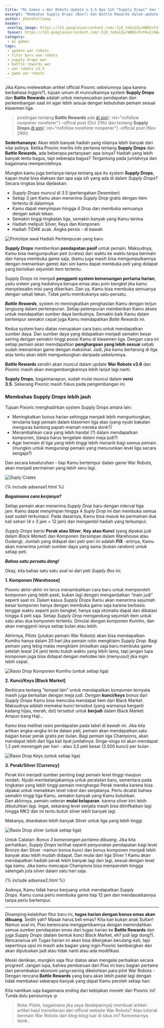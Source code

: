 ```yaml
---
title: "Mi Games ★ War Robots Update v.3.5 Apa Sih “Supply Drops” dan “Battle Rewards”?"
excerpt: "Membahas Supply Drops (Box?) dan Battle Rewards dalam update War Robots versi 3.5 dan 3.6"
author: phateholloway
header:
 overlay_image: https://lh3.googleusercontent.com/-5jD_to8a1Zw/WBNScFnYAuI/AAAAAAAAELw/cY5EgXufTO8SOWleK_LvGOU8Ysw8Zg0NACJoC/w600-h600/stalker-dino_bg.gif
 teaser: https://lh3.googleusercontent.com/-5jD_to8a1Zw/WBNScFnYAuI/AAAAAAAAELw/cY5EgXufTO8SOWleK_LvGOU8Ysw8Zg0NACJoC/w300-h150/stalker-dino_bg.gif
category:
 - mi games
tags:
 - update war robots
 - fitur baru wae robots
 - supply drops wwr
 - battle rewards wwr
 - war robots v3.5
 - game war robots
---
```


Jika Kamu melewatkan artikel official Pixonic sebelumnya (apa karena berbahasa Inggris?), tujuan umum di munculkannya system **Supply Drops** dan **Battle Rewards** adalah untuk menyesuaikan pendapatan dan perkembangan saat ini agar lebih sesuai dengan kebutuhan pemain sesuai klasemen liga.

> postingan tentang **Battle Rewards** ada [di sini](https://warrobots.net/en/2017/10/31/new-battle-reward-system/){: rel="nofollow noopener noreferer"} -offical post (Oct 31th) dan tentang **Supply Drops** [di sini](https://warrobots.net/en/2017/11/29/supply-drops-indepth/){: rel="nofollow noreferer noopener"} -official post (Nov 29th)

**Sederhananya:** Akan lebih banyak hadiah yang nilainya lebih banyak dari nilai aslinya. Ketika Pixonic merilis info pertama tentang **Supply Drops** dan **Battle Rewards**, ada beberapa pertanyaan: apa isinya? Hadiah yang lebih banyak tentu bagus, tapi seberapa bagus? Tergantung pada jumlahnya dan bagaimana memperolehnya.

Mungkin kamu juga bertanya-tanya tentang apa itu system **Supply Drops**, kapan mulai bisa diakses dan apa saja sih yang ada di dalam _Supply Drops_? Secara ringkas bisa dijelaskan:

- _Supply Drops_ muncul di 3.5 (pertengahan Desember)
- Setiap 3 jam Kamu akan menerima  _Supply Drop_ gratis dengan item tertentu di dalamnya
- Kamu dapat menyimpan hingga 4 Drop dan membuka semuanya dengan sekali tekan.
- Semakin tinggi tingkatan liga, semakin banyak yang Kamu terima
- Hadiah meliputi Silver, Keys dan Komponen
- Hadiah TIDAK acak. Angka persis - di bawah

![Prototipe awal Hadiah Pertempuran yang baru](https://i0.wp.com/warrobots.net/wp-content/uploads/2017/10/Pasted-image-at-2017_10_31-06_54-PM.png?w=1024&ssl=1)

**_Supply Drops_** memberikan **pendapatan pasif** untuk pemain. Maksudnya, Kamu bisa mengumpulkan peti (crates) dari waktu ke waktu tanpa bermain dan hanya membuka game saja, (kamu juga masih bisa mengumpulkannya dengan memainkan game) dari sini kamu dapat membuka peti yang didapat yang berisikan sejumlah item tertentu.

Supply Drops ini menjadi **pengganti system kemenangan pertama harian**, yaitu sistem yang hadiahnya berupa emas atau poin bengkel jika kamu menyelesaikn misi yang diberikan. Dan ya, Kamu bisa membuka semuanya dengan sekali tekan. Tidak perlu membukanya satu-persatu.

**_Battle Rewards_**, system ini meningkatkan penghasilan Kamu dengan terjun langsung dalam pertempuran. Setiap petempuran memberikan Kamu akses untuk mendapatlan sumber daya berikutnya. Semakin baik Kamu dalam bertempur semakin cepat juga Kamu mendapatkan _Batle Rewards_ ini.

Kedua system baru diatas merupakan cara baru untuk mendapatkan sumber daya. Dan sumber daya yang didapatkan menjadi semakin besar seiring dengan semakin tinggi posisi Kamu di klasemen liga. Dengan cara ini setiap pemain akan memdapatkan **penghargaan yang lebih sesuai** sebab sudah memainkan game dengan maksimal. Jadi, jika kamu bertarung di liga atas tentu akan lebih menguntungkan daripada sebelumnya.

**Battle Rewards** sendiri akan muncul dalam update **War Robots v3.6** dan Pixonic masih akan mengembangkannya lebih lanjut lagi nanti. 

**Supply Drops**, bagaimanapun, sudah mulai muncul dalam **versi 3.5**. Sekarang Pixonic masih fokus pada pengembangan ini.

### Membahas Supply Drops lebih jauh

Tujuan Pixonic menghadirkan system Supply Drops antara lain:

- Meningkatkan bonus harian sehingga menjadi lebih menguntungkan, terutama bagi pemain dalam klasemen liga atas (yang nyubi bakalan menguras kantong papah-mamah mereka donk?)
- Menambahkan cara yang lebih handal (?) dalam mendapatkan komponen, (tanpa harus tengelam dalam meja judi?)
- Agar bermain di liga yang lebih tinggi lebih menarik bagi semua pemain. (mungkin untuk mengurangi pemain yang menurunkan level liga secara sengaja?)

Dan secara keseluruhan - tiap Kamu bertempur dalam game War Robots, akan menjadi permainan yang lebih seru lagi.

![Suply Crates](https://i1.wp.com/warrobots.net/wp-content/uploads/2017/10/Pasted-image-at-2017_10_31-06_37-PM.png?w=1024&ssl=1)

{% include adsense1.html %}

_**Bagaimana cara kerjanya?**_

Setiap pemain akan menerima _Supply Drop_ baru dengan interval tiga jam. Kamu dapat menyimpan hingga 4 _Suply Drop_ ini dan membuka semua saat sudah terkumpul. Pada dasarnya, Kamu bisa masuk ke permainan dua kali sehari (4 x 3 jam = 12 jam) dan mengambil hadiah yang terkumpul.

_Supply Drops_ berisi **Perak atau Silver**, **Key atau Kunci** (yang dipakai judi dalam _Black Market_) dan Komponen (tersimpan dalam Warehouse atau Gudang). Jumlah yang didapat dari peti-peri ini adalah **FIX** -artinya, Kamu akan menerima jumlah sumber daya yang sama (bukan random) untuk setiap peti.

**_Bahas satu persatu dong!_**

Okay, kita bahas satu satu soal isi dari peti _Supply Box_ ini.

**1. Komponen [Warehouse]** 

Pixonic akhir-akhir ini terus menambahkan cara baru untuk memperoleh komponen yang lebih pasti, bukan lagi dengan mengandalkan “main judi” seperti saat ini. Dalam kasus _Supply Drops_ Kamu akan menerima sejumlah besar komponen hanya dengan membuka game saja karena berbasis tenggat waktu seperti poin bengkel, hanya saja otomatis dapat dan dibatasi hingga 4 peti saja. Setiap _Supply Drop_ mengandung sejumlah item untuk satu atau dua komponen tertentu. Dimulai dengan komponen Kumiho, dan akan mengganti isinya setiap bulan atau lebih.

Akhirnya, _Pilots_ (julukan pemain War Robots) akan bisa mendapatkan Kumiho hanya dalam 20 hari jika pemain rutin mengklaim _Supply Drop_. Bagi pemain yang lebig malas mengklaim (misalkan saja baru membuka game setelah lewat 24 jam) tentu butuh waktu yang lebih lama, tapi jangan lupa komponen juga bisa didapat dengan metodee lain (menyusul) jika ingin lebih cepat.

![Rasio Drop Komponen Kumiho (untuk setiap liga)](https://i1.wp.com/warrobots.net/wp-content/uploads/2017/11/compomemts1.png?resize=1024%2C611&ssl=1)

**2. Kunci/Keys [Black Market]**

Berbicara tentang "tempat lain" untuk mendapatkan komponen ternyata masih juga berkaitan dengan meja judi. Dengan **kunci/keys** bonus dari _Supply Drops_ Kamu bisa mencoba mendapat item dari Black Market. Maksudnya adalah memakai kunci tersebut (yang warnanya berganti kadang hijau, merah, dst) tersebut untuk **berjudi** dalam Black Market. Ampun bang Haji...

Kamu bisa melihat rasio pendapatan pada tabel di bawah ini. Jika kita artikan angka-angka ini ke dalam peti, pemain akan mendapatkan satu bagian besar perak gratis per bulan. Bagi pemain liga Champions, akan mendapat lebih dari tiga kali lipat jumlahnya: Singa-singa ini akan mendapat 1,2 peti menengah per hari - atau 3,5 peti besar (3.500 kunci) per bulan .

![Rasio Drop Keys (untuk setiap liga)](https://i0.wp.com/warrobots.net/wp-content/uploads/2017/11/keys2.png?resize=1024%2C611&ssl=1)

**3. Perak/Silver [Currency]**

Perak kini menjadi sumber penting bagi pemain level tinggi maupun rendah. Nyubi membelanjakannya untuk peralatan baru, sementara pada tingkatan yang lebih tinggi pemain menghargai Perak mereka karena bisa dipakai untuk menaikkan level robot dan senjatanya. Perlu dicatat bahwa semakin tinggi liga Kamu, semakin banyak yang Kamu butuhkan. Dan akhirnya, pemain veteran **mulai kelaparan**. karena silver kini lebih dibutuhkan lagi. Ingat, sekarang level senjata masih bisa ditinfkatkan lagi hingga MK2 dan ini tentu butuh silver lebih banyak lagi.

Makanya, disediakan lebih banyak Silver untuk liga yang lebih tinggi.

![Rasio Drop silver (untuk setiap liga)](https://i2.wp.com/warrobots.net/wp-content/uploads/2017/11/silver1.png?w=1024&ssl=1)

Untuk Catatan: _Bonus 3 kemenangan pertama dibuang_. Jika kita perhatikan, _Supply Drops_ terlihat seperti penyunatan pendapatan bagi level Bronze dan Silver -namun bonus kunci dan bonus komponen menjadi lebih banyak atau lebih mudah didapat. Dan mulai dari liga Silver 1 Kamu akan mendapatkan hadiah perak lebih banyak lagi dan lagi, sesuai dengan level liga kamu. Jika kamu mencapai Champions bisa memperoleh hingga setengah juta silver dalam satu hari saja.

{% include adsense2.html %}

Asiknya, Kamu tidak harus berjuang untuk mendapatkan _Supply Drops_. Kamu cuma perlu membuka game tiap 12 jam dan mendaoatkannya tanpa perlu bertempur.

------

Disamping kelebihan fitur baru ini, **tugas harian dengan bonus emas akan dibuang**. Sedih yah? Masak harus beli emas? Kita kan bukan anak Sultan! Namun soal ini, Pixo berencana menggantikannya dengan memindahkan semua sumber pendapatan emas dari tugas harian ke **Battle Rewards** dan juga _Supply Drops_ (dalam bentuk kunci Black Market, eh? judi lagi dong?). Rencananua sih Tugas harian ini akan bisa dikerjakan berulang-kali, tapi sepertinya opsi ini masih ada bagian yang ingin Pixonic kembangkan dan akan diputuskan jadi atau tidak nanti atau ada modifikasi.

Meski denikian, mungkin saja fitur diatas akan mengalai perbaikan secara progresif. Jangan lupa, bahwa pembaruan dari Pixo ini baru bagian pertama dari perombakan ekonomi yang<sering dikeluhkan para pilot War Robots - Dengan rencana **Battle Rewards** yang baru akan lebih padat lagi dengan tidak membatasi seberapa banyak yang dapat Kamu peroleh setiap hari. 

Kita nantikan saja bagaimana ending dari kebijakan monetr dari Pixonic ini! Tunda dulu pensiunnya :p

> Note: Pilots, bagaimana jika saya (kedepannya) membuat artikel-artikel hasil transilterasi dari official website War Robots? Atau tutorial bermain War Robots dari blog-blog luar di situs ini? Komentarnya donk..
